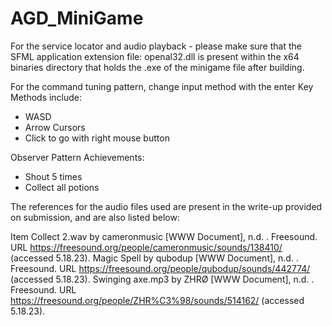 # AGD_MiniGame

For the service locator and audio playback - please make sure that the SFML application extension file: openal32.dll is present within the x64 binaries directory that holds the .exe of the minigame file after building.

For the command tuning pattern, change input method with the enter Key \
Methods include:
- WASD
- Arrow Cursors
- Click to go with right mouse button

Observer Pattern Achievements:
- Shout 5 times
- Collect all potions

The references for the audio files used are present in the write-up provided on submission, and are also listed below:

Item Collect 2.wav by cameronmusic [WWW Document], n.d. . Freesound. URL https://freesound.org/people/cameronmusic/sounds/138410/ (accessed 5.18.23).
Magic Spell by qubodup [WWW Document], n.d. . Freesound. URL https://freesound.org/people/qubodup/sounds/442774/ (accessed 5.18.23).
Swinging axe.mp3 by ZHRØ [WWW Document], n.d. . Freesound. URL https://freesound.org/people/ZHR%C3%98/sounds/514162/ (accessed 5.18.23).
